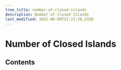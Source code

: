 ```yaml
---
tree_title: number-of-closed-islands
description: Number of Closed Islands
last_modified: 2022-06-09T21:23:28.2328
---
```


# Number of Closed Islands

## Contents
